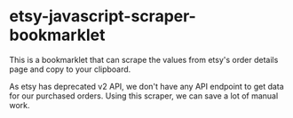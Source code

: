 # etsy-javascript-scraper-bookmarklet
This is a bookmarklet that can scrape the values from etsy's order details page and copy to your clipboard.

As etsy has deprecated v2 API, we don't have any API endpoint to get data for our purchased orders.
Using this scraper, we can save a lot of manual work.